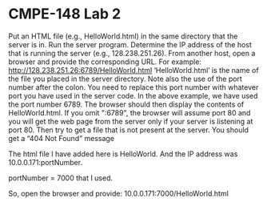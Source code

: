 # CMPE-148 Lab 2

Put an HTML file (e.g., HelloWorld.html) in the same directory that the server is in. Run the server
program. Determine the IP address of the host that is running the server (e.g., 128.238.251.26). From
another host, open a browser and provide the corresponding URL. For example:
http://128.238.251.26:6789/HelloWorld.html
‘HelloWorld.html’ is the name of the file you placed in the server directory. Note also the use of the port
number after the colon. You need to replace this port number with whatever port you have used in the
server code. In the above example, we have used the port number 6789. The browser should then display
the contents of HelloWorld.html. If you omit ":6789", the browser will assume port 80 and you will get
the web page from the server only if your server is listening at port 80.
Then try to get a file that is not present at the server. You should get a “404 Not Found” message

The html file I have added here is HelloWorld.
And the IP address was 10.0.0.171:portNumber.

portNumber = 7000 that I used.

So, open the browser and provide: 10.0.0.171:7000/HelloWorld.html

